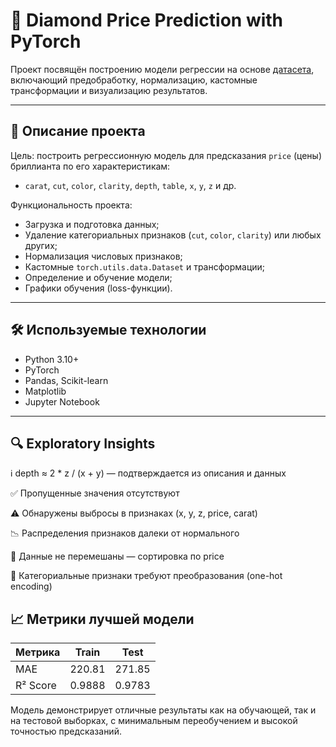# 💎 Diamond Price Prediction with PyTorch
Проект посвящён построению модели регрессии на основе [датасета](https://www.kaggle.com/datasets/shivam2503/diamonds/data), включающий предобработку, нормализацию, кастомные трансформации и визуализацию результатов. 

---

## 🧠 Описание проекта
Цель: построить регрессионную модель для предсказания `price` (цены) бриллианта по его характеристикам:
- `carat`, `cut`, `color`, `clarity`, `depth`, `table`, `x`, `y`, `z` и др.

Функциональность проекта:
- Загрузка и подготовка данных;
- Удаление категориальных признаков (`cut`, `color`, `clarity`) или любых других;
- Нормализация числовых признаков;
- Кастомные `torch.utils.data.Dataset` и трансформации;
- Определение и обучение модели;
- Графики обучения (loss-функции).

---

## 🛠 Используемые технологии

- Python 3.10+
- PyTorch
- Pandas, Scikit-learn
- Matplotlib
- Jupyter Notebook

---

## 🔍 Exploratory Insights
ℹ️ depth ≈ 2 * z / (x + y) — подтверждается из описания и данных

✅ Пропущенные значения отсутствуют

⚠️ Обнаружены выбросы в признаках (x, y, z, price, carat)

📉 Распределения признаков далеки от нормального

🔀 Данные не перемешаны — сортировка по price

🧩 Категориальные признаки требуют преобразования (one-hot encoding)

## 📈 Метрики лучшей модели

| Метрика        | Train               | Test                |
|----------------|---------------------|---------------------|
| MAE            | 220.81              | 271.85              |
| R² Score       | 0.9888              | 0.9783              |

Модель демонстрирует отличные результаты как на обучающей, так и на тестовой выборках, с минимальным переобучением и высокой точностью предсказаний.
